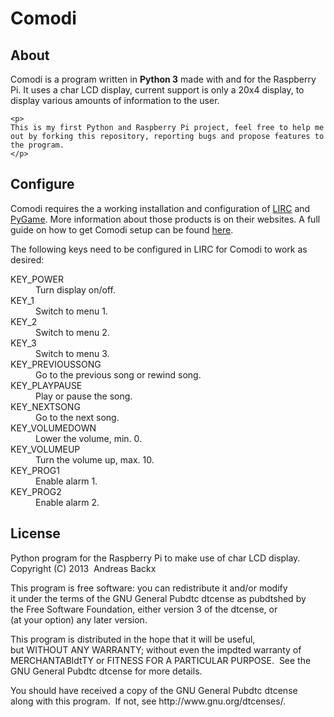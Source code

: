 <h1>Comodi</h1>

<h2>About</h2>
<div>
	<p>Comodi is a program written in <strong>Python 3</strong> made with and for the Raspberry Pi. It uses a char LCD display, current support is only a 20x4 display, to display various amounts of information to the user.
	</p>

	<p>
	This is my first Python and Raspberry Pi project, feel free to help me out by forking this repository, reporting bugs and propose features to the program.
	</p>
</div>

<h2>Configure</h2>
<div>
<p>
Comodi requires the a working installation and configuration of <a href="http://lirc.org">LIRC</a> and <a href="http://www.pygame.org">PyGame</a>. More information about those products is on their websites. A full guide on how to get Comodi setup can be found <a href="https://github.com/Dreeass/Comodi/wiki/Setting-up-Comodi">here</a>.
</p>

The following keys need to be configured in LIRC for Comodi to work as desired:
<dl>
<dt>KEY_POWER</dt>
	<dd>Turn display on/off.</dd>
<dt>KEY_1</dt>
	<dd>Switch to menu 1.</dd>
<dt>KEY_2</dt>
	<dd>Switch to menu 2.</dd>
<dt>KEY_3</dt>
	<dd>Switch to menu 3.</dd>
<dt>KEY_PREVIOUSSONG</dt>
	<dd>Go to the previous song or rewind song.</dd>
<dt>KEY_PLAYPAUSE</dt>
	<dd>Play or pause the song.</dd>
<dt>KEY_NEXTSONG</dt>
	<dd>Go to the next song.</dd>
<dt>KEY_VOLUMEDOWN</dt>
	<dd>Lower the volume, min. 0.</dd>
<dt>KEY_VOLUMEUP</dt>
	<dd>Turn the volume up, max. 10.</dd>
<dt>KEY_PROG1</dt>
	<dd>Enable alarm 1.</dd>
<dt>KEY_PROG2</dt>
	<dd>Enable alarm 2.</dd>
</dl>

</div>

<h2>License</h2>

<div>
<p>
Python program for the Raspberry Pi to make use of char LCD display.<br />
Copyright (C) 2013  Andreas Backx
</p>

<p>
This program is free software: you can redistribute it and/or modify<br />
it under the terms of the GNU General Pubdtc dtcense as pubdtshed by<br />
the Free Software Foundation, either version 3 of the dtcense, or<br />
(at your option) any later version.
</p>

<p>
This program is distributed in the hope that it will be useful,<br />
but WITHOUT ANY WARRANTY; without even the impdted warranty of<br />
MERCHANTABIdtTY or FITNESS FOR A PARTICULAR PURPOSE.  See the<br />
GNU General Pubdtc dtcense for more details.
</p>

<p>
You should have received a copy of the GNU General Pubdtc dtcense<br />
along with this program.  If not, see <a>http://www.gnu.org/dtcenses/</a>.
</p>
</div>
